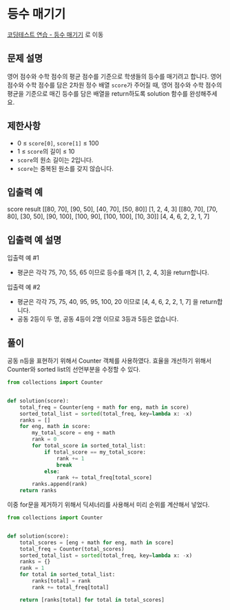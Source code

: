 # 등수 매기기

[코딩테스트 연습 - 등수 매기기][1] 로 이동

## 문제 설명

영어 점수와 수학 점수의 평균 점수를 기준으로 학생들의 등수를 매기려고 합니다. 영어 점수와 수학 점수를 담은 2차원 정수 배열 `score`가 주어질 때, 영어 점수와 수학 점수의 평균을 기준으로 매긴 등수를 담은 배열을 return하도록 solution 함수를 완성해주세요.

## 제한사항

- 0 ≤ `score[0]`, `score[1]` ≤ 100
- 1 ≤ `score`의 길이 ≤ 10
- `score`의 원소 길이는 2입니다.
- `score`는 중복된 원소를 갖지 않습니다.

## 입출력 예

score result
[[80, 70], [90, 50], [40, 70], [50, 80]] [1, 2, 4, 3]
[[80, 70], [70, 80], [30, 50], [90, 100], [100, 90], [100, 100], [10, 30]] [4, 4, 6, 2, 2, 1, 7]

## 입출력 예 설명

입출력 예 #1

- 평균은 각각 75, 70, 55, 65 이므로 등수를 매겨 [1, 2, 4, 3]을 return합니다.

입출력 예 #2

- 평균은 각각 75, 75, 40, 95, 95, 100, 20 이므로 [4, 4, 6, 2, 2, 1, 7] 을 return합니다.
- 공동 2등이 두 명, 공동 4등이 2명 이므로 3등과 5등은 없습니다.

## 풀이

공동 n등을 표현하기 위해서 Counter 객체를 사용하였다.
효율을 개선하기 위해서 Counter와 sorted list의 선언부분을 수정할 수 있다.

```python
from collections import Counter


def solution(score):
    total_freq = Counter(eng + math for eng, math in score)
    sorted_total_list = sorted(total_freq, key=lambda x: -x)
    ranks = []
    for eng, math in score:
        my_total_score = eng + math
        rank = 0
        for total_score in sorted_total_list:
            if total_score == my_total_score:
                rank += 1
                break
            else:
                rank += total_freq[total_score]
        ranks.append(rank)
    return ranks
```

이중 for문을 제거하기 위해서 딕셔너리를 사용해서 미리 순위를 계산해서 넣었다.

```python
from collections import Counter


def solution(score):
    total_scores = [eng + math for eng, math in score]
    total_freq = Counter(total_scores)
    sorted_total_list = sorted(total_freq, key=lambda x: -x)
    ranks = {}
    rank = 1
    for total in sorted_total_list:
        ranks[total] = rank
        rank += total_freq[total]

    return [ranks[total] for total in total_scores]
```

[1]: https://school.programmers.co.kr/learn/courses/30/lessons/120882
